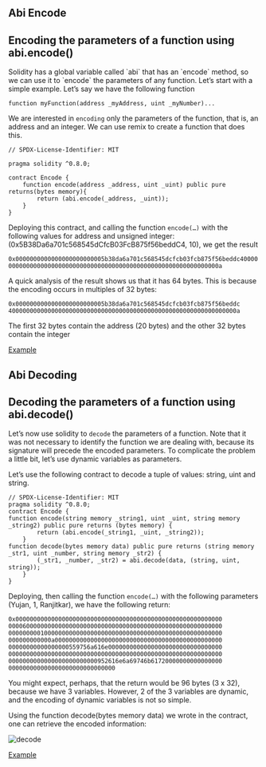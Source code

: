 ## Abi Encode

<h2>Encoding the parameters of a function using abi.encode()</h2>
Solidity has a global variable called `abi` that has an `encode` method, so we can use it to `encode` the parameters of any function. Let’s start with a simple example. Let’s say we have the following function

```solidity
function myFunction(address _myAddress, uint _myNumber)...
```
We are interested in `encoding` only the parameters of the function, that is, an address and an integer. We can use remix to create a function that does this.

```solidity
// SPDX-License-Identifier: MIT

pragma solidity ^0.8.0;

contract Encode {
    function encode(address _address, uint _uint) public pure returns(bytes memory){
        return (abi.encode(_address, _uint));
    }
}
```
Deploying this contract, and calling the function `encode(…)` with the following values for address and unsigned integer: (0x5B38Da6a701c568545dCfcB03FcB875f56beddC4, 10), we get the result

`0x0000000000000000000000005b38da6a701c568545dcfcb03fcb875f56beddc4000000000000000000000000000000000000000000000000000000000000000a`

A quick analysis of the result shows us that it has 64 bytes. This is because the encoding occurs in multiples of 32 bytes:

`0x0000000000000000000000005b38da6a701c568545dcfcb03fcb875f56beddc`<br>
`4000000000000000000000000000000000000000000000000000000000000000a`

The first 32 bytes contain the address (20 bytes) and the other 32 bytes contain the integer

[Example](https://github.com/0xYujan/Solidity/blob/4244cb5fecebe8e6395a17b567205b8a3c0a6c63/ABI/Encode.sol)

## Abi Decoding

<h2>Decoding the parameters of a function using abi.decode()</h2>

Let’s now use solidity to `decode` the parameters of a function. Note that it was not necessary to identify the function we are dealing with, because its signature will precede the encoded parameters. To complicate the problem a little bit, let’s use dynamic variables as parameters.

Let’s use the following contract to decode a tuple of values: string, uint and string.

```solidity
// SPDX-License-Identifier: MIT
pragma solidity ^0.8.0;
contract Encode {
function encode(string memory _string1, uint _uint, string memory _string2) public pure returns (bytes memory) {
        return (abi.encode(_string1, _uint, _string2));
    }
function decode(bytes memory data) public pure returns (string memory _str1, uint _number, string memory _str2) {
        (_str1, _number, _str2) = abi.decode(data, (string, uint, string));            
    }
}
```

Deploying, then calling the function `encode(…)` with the following parameters (Yujan, 1, Ranjitkar), we have the following return:

```solidity
0x0000000000000000000000000000000000000000000000000000000000
000060000000000000000000000000000000000000000000000000000000
000000000100000000000000000000000000000000000000000000000000
000000000000a00000000000000000000000000000000000000000000000
00000000000000000559756a616e00000000000000000000000000000000
000000000000000000000000000000000000000000000000000000000000
0000000000000000000000000952616e6a69746b61720000000000000000
000000000000000000000000000000
```

You might expect, perhaps, that the return would be 96 bytes (3 x 32), because we have 3 variables. However, 2 of the 3 variables are dynamic, and the encoding of dynamic variables is not so simple. 

 Using the function decode(bytes memory data) we wrote in the contract, one can retrieve the encoded information:
 
 ![decode](https://user-images.githubusercontent.com/63731234/202760128-c80e09a4-3908-4b48-bdf2-de76bb72aa5e.png)

 
 [Example](https://github.com/0xYujan/Solidity/blob/4244cb5fecebe8e6395a17b567205b8a3c0a6c63/ABI/Decode.sol)

